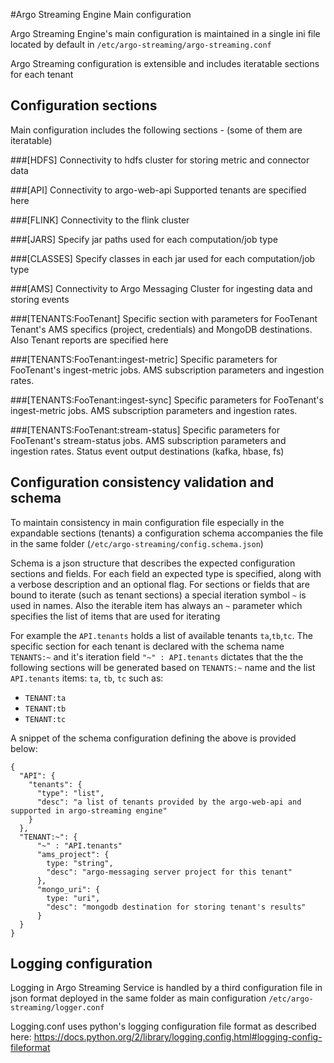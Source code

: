 #Argo Streaming Engine Main configuration

Argo Streaming Engine's main configuration is maintained in a single ini file
located by default in `/etc/argo-streaming/argo-streaming.conf`

Argo Streaming configuration is extensible and includes iteratable sections
for each tenant

## Configuration sections
Main configuration includes the following sections - (some of them are iteratable)

###[HDFS]
Connectivity to hdfs cluster for storing metric and connector data

###[API]
Connectivity to argo-web-api
Supported tenants are specified here

###[FLINK]
Connectivity to the flink cluster

###[JARS]
Specify jar paths used for each computation/job type

###[CLASSES]
Specify classes in each jar used for each computation/job type

###[AMS]
Connectivity to Argo Messaging Cluster for ingesting data and storing events

###[TENANTS:FooTenant]
Specific section with parameters for FooTenant
Tenant's AMS specifics (project, credentials) and MongoDB destinations.
Also Tenant reports are specified here

###[TENANTS:FooTenant:ingest-metric]
Specific parameters for FooTenant's ingest-metric jobs.
AMS subscription parameters and ingestion rates.

###[TENANTS:FooTenant:ingest-sync]
Specific parameters for FooTenant's ingest-metric jobs.
AMS subscription parameters and ingestion rates.

###[TENANTS:FooTenant:stream-status]
Specific parameters for FooTenant's stream-status jobs.
AMS subscription parameters and ingestion rates.
Status event output destinations (kafka, hbase, fs)

## Configuration consistency validation and schema
To maintain consistency in main configuration file especially in the expandable sections (tenants)
a configuration schema accompanies the file in the same folder (`/etc/argo-streaming/config.schema.json`)

Schema is a json structure that describes the expected configuration sections and fields. For each field
an expected type is specified, along with a verbose description and an optional flag. For sections or fields
that are bound to iterate (such as tenant sections) a special iteration symbol `~` is used in names. Also
the iterable item has always an `~` parameter which specifies the list of items that are used for iterating

For example the `API.tenants` holds a list of available tenants `ta`,`tb`,`tc`. The specific
section for each tenant is declared with the schema name `TENANTS:~` and it's iteration field
`"~" : API.tenants` dictates that the the following sections will be generated based on `TENANTS:~` name
and the list `API.tenants` items: `ta`, `tb`, `tc` such as:
- `TENANT:ta`
- `TENANT:tb`
- `TENANT:tc`

A snippet of the schema configuration defining the above is provided below:
```
{
  "API": {
    "tenants": {
      "type": "list",
      "desc": "a list of tenants provided by the argo-web-api and supported in argo-streaming engine"
    }
  },
  "TENANT:~": {
      "~" : "API.tenants"
      "ams_project": {
        type: "string",
        "desc": "argo-messaging server project for this tenant"
      },
      "mongo_uri": {
        type: "uri",
        "desc": "mongodb destination for storing tenant's results"
      }
  }
}
```

## Logging configuration
Logging in Argo Streaming Service is handled by a third configuration file in json format deployed
in the same folder as main configuration `/etc/argo-streaming/logger.conf`

Logging.conf uses python's logging configuration file format as described
here: https://docs.python.org/2/library/logging.config.html#logging-config-fileformat
